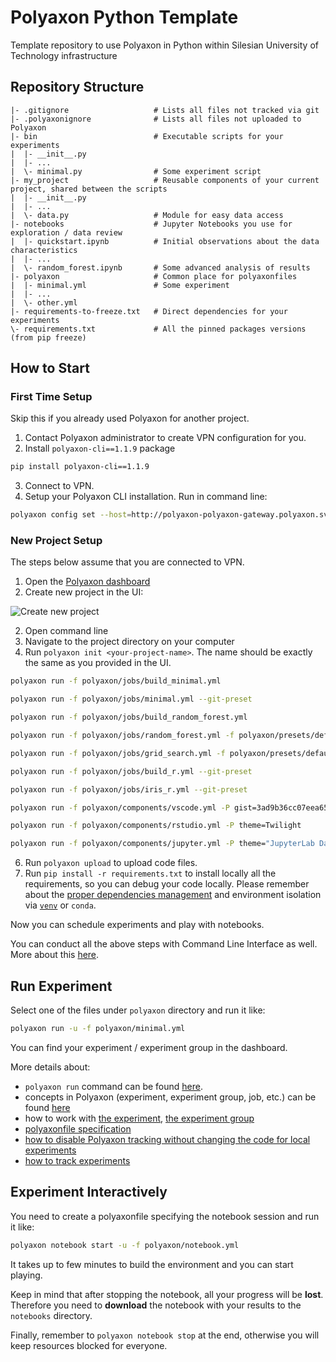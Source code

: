 # Polyaxon Python Template

Template repository to use Polyaxon in Python within Silesian University of Technology infrastructure

## Repository Structure

```plaintext
|- .gitignore                   # Lists all files not tracked via git
|- .polyaxonignore              # Lists all files not uploaded to Polyaxon
|- bin                          # Executable scripts for your experiments
|  |- __init__.py
|  |- ...
|  \- minimal.py                # Some experiment script
|- my_project                   # Reusable components of your current project, shared between the scripts
|  |- __init__.py
|  |- ...
|  \- data.py                   # Module for easy data access
|- notebooks                    # Jupyter Notebooks you use for exploration / data review
|  |- quickstart.ipynb          # Initial observations about the data characteristics
|  |- ...
|  \- random_forest.ipynb       # Some advanced analysis of results
|- polyaxon                     # Common place for polyaxonfiles
|  |- minimal.yml               # Some experiment
|  |- ...
|  \- other.yml
|- requirements-to-freeze.txt   # Direct dependencies for your experiments
\- requirements.txt             # All the pinned packages versions (from pip freeze)
```

## How to Start

### First Time Setup

Skip this if you already used Polyaxon for another project.

1. Contact Polyaxon administrator to create VPN configuration for you.
2. Install `polyaxon-cli==1.1.9` package

```bash
pip install polyaxon-cli==1.1.9
```

3. Connect to VPN.
4. Setup your Polyaxon CLI installation. Run in command line:

```bash
polyaxon config set --host=http://polyaxon-polyaxon-gateway.polyaxon.svc.cluster.local:80
```

### New Project Setup

The steps below assume that you are connected to VPN.

1. Open the [Polyaxon dashboard](http://polyaxon-polyaxon-gateway.polyaxon.svc.cluster.local/)
2. Create new project in the UI:

![Create new project](https://user-images.githubusercontent.com/1897842/77849332-32a20480-71cb-11ea-973d-7ca3e60c4164.png)

2. Open command line
3. Navigate to the project directory on your computer
4. Run `polyaxon init <your-project-name>`. The name should be exactly the same as you provided in the UI.


```bash
polyaxon run -f polyaxon/jobs/build_minimal.yml
```

```bash
polyaxon run -f polyaxon/jobs/minimal.yml --git-preset
```

```bash
polyaxon run -f polyaxon/jobs/build_random_forest.yml
```

```bash
polyaxon run -f polyaxon/jobs/random_forest.yml -f polyaxon/presets/default.yml -f polyaxon/presets/cpu_low.yml --git-preset
```

```bash
polyaxon run -f polyaxon/jobs/grid_search.yml -f polyaxon/presets/default.yml -f polyaxon/presets/cpu_low.yml --git-preset --eager
```

```bash
polyaxon run -f polyaxon/jobs/build_r.yml --git-preset
```

```bash
polyaxon run -f polyaxon/jobs/iris_r.yml --git-preset
```

```bash
polyaxon run -f polyaxon/components/vscode.yml -P gist=3ad9b36cc07eea65435bc0c13850cc38
```

```bash
polyaxon run -f polyaxon/components/rstudio.yml -P theme=Twilight
```

```bash
polyaxon run -f polyaxon/components/jupyter.yml -P theme="JupyterLab Dark"
```


6. Run `polyaxon upload` to upload code files.
7. Run `pip install -r requirements.txt` to install locally all the requirements, so you can debug your code locally. Please remember about the [proper dependencies management](https://www.kennethreitz.org/essays/a-better-pip-workflow) and environment isolation via [`venv`](https://docs.python.org/3/tutorial/venv.html) or `conda`.

Now you can schedule experiments and play with notebooks.

You can conduct all the above steps with Command Line Interface as well. More about this [here](https://docs.polyaxon.com/references/polyaxon-cli/project/).

## Run Experiment

Select one of the files under `polyaxon` directory and run it like:

```bash
polyaxon run -u -f polyaxon/minimal.yml
```

You can find your experiment / experiment group in the dashboard.

More details about:

- `polyaxon run` command can be found [here](https://docs.polyaxon.com/references/polyaxon-cli/run/).
- concepts in Polyaxon (experiment, experiment group, job, etc.) can be found [here](https://docs.polyaxon.com/concepts/architecture/#polyaxon-concepts)
- how to work with [the experiment](https://docs.polyaxon.com/concepts/experiments/), [the experiment group](https://docs.polyaxon.com/concepts/experiment-groups-hyperparameters-optimization/)
- [polyaxonfile specification](https://docs.polyaxon.com/references/polyaxonfile-yaml-specification/)
- [how to disable Polyaxon tracking without changing the code for local experiments](https://docs.polyaxon.com/references/polyaxon-tracking-api/#disabling-polyaxon-tracking-without-changing-the-code)
- [how to track experiments](https://docs.polyaxon.com/references/polyaxon-tracking-api/experiments/)

## Experiment Interactively

You need to create a polyaxonfile specifying the notebook session and run it like:

```bash
polyaxon notebook start -u -f polyaxon/notebook.yml
```

It takes up to few minutes to build the environment and you can start playing.

Keep in mind that after stopping the notebook, all your progress will be **lost**. Therefore you need to **download** the notebook with your results to the `notebooks` directory.

Finally, remember to `polyaxon notebook stop` at the end, otherwise you will keep resources blocked for everyone.
